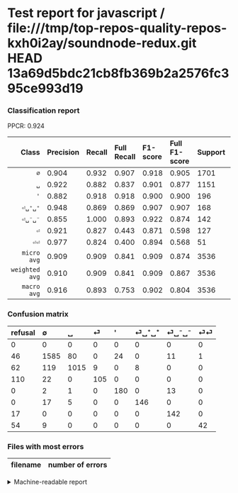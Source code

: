 # Test report for javascript / file:///tmp/top-repos-quality-repos-kxh0i2ay/soundnode-redux.git HEAD 13a69d5bdc21cb8fb369b2a2576fc395ce993d19

### Classification report

PPCR: 0.924

| Class | Precision | Recall | Full Recall | F1-score | Full F1-score | Support | Full Support | PPCR |
|------:|:----------|:-------|:------------|:---------|:---------|:--------|:-------------|:-----|
| `∅` | 0.904| 0.932| 0.907| 0.918| 0.905| 1701| 1747| 0.974 |
| `␣` | 0.922| 0.882| 0.837| 0.901| 0.877| 1151| 1213| 0.949 |
| `'` | 0.882| 0.918| 0.918| 0.900| 0.900| 196| 196| 1.000 |
| `⏎␣⁺␣⁺` | 0.948| 0.869| 0.869| 0.907| 0.907| 168| 168| 1.000 |
| `⏎␣⁻␣⁻` | 0.855| 1.000| 0.893| 0.922| 0.874| 142| 159| 0.893 |
| `⏎` | 0.921| 0.827| 0.443| 0.871| 0.598| 127| 237| 0.536 |
| `⏎⏎` | 0.977| 0.824| 0.400| 0.894| 0.568| 51| 105| 0.486 |
| `micro avg` | 0.909| 0.909| 0.841| 0.909| 0.874| 3536| 3825| 0.924 |
| `weighted avg` | 0.910| 0.909| 0.841| 0.909| 0.867| 3536| 3825| 0.924 |
| `macro avg` | 0.916| 0.893| 0.753| 0.902| 0.804| 3536| 3825| 0.924 |

### Confusion matrix

|refusal|  ∅| ␣| ⏎| '| ⏎␣⁺␣⁺| ⏎␣⁻␣⁻| ⏎⏎| 
|:---|:---|:---|:---|:---|:---|:---|:---|
|0 |0 |0 |0 |0 |0 |0 |0 |
|46 |1585 |80 |0 |24 |0 |11 |1 |
|62 |119 |1015 |9 |0 |8 |0 |0 |
|110 |22 |0 |105 |0 |0 |0 |0 |
|0 |2 |1 |0 |180 |0 |13 |0 |
|0 |17 |5 |0 |0 |146 |0 |0 |
|17 |0 |0 |0 |0 |0 |142 |0 |
|54 |9 |0 |0 |0 |0 |0 |42 |

### Files with most errors

| filename | number of errors|
|:----:|:-----|

<details>
    <summary>Machine-readable report</summary>
```json
{
  "cl_report": {"\u0027": {"f1-score": 0.9, "precision": 0.8823529411764706, "recall": 0.9183673469387755, "support": 196}, "macro avg": {"f1-score": 0.9018326212970599, "precision": 0.9155944839973468, "recall": 0.8930518183738764, "support": 3536}, "micro avg": {"f1-score": 0.9092194570135747, "precision": 0.9092194570135747, "recall": 0.9092194570135747, "support": 3536}, "weighted avg": {"f1-score": 0.9089770208920032, "precision": 0.9102580582571959, "recall": 0.9092194570135747, "support": 3536}, "\u2205": {"f1-score": 0.9175108538350218, "precision": 0.9036488027366021, "recall": 0.9318048206937096, "support": 1701}, "\u23ce": {"f1-score": 0.8713692946058091, "precision": 0.9210526315789473, "recall": 0.8267716535433071, "support": 127}, "\u23ce\u23ce": {"f1-score": 0.8936170212765957, "precision": 0.9767441860465116, "recall": 0.8235294117647058, "support": 51}, "\u23ce\u2423\u207a\u2423\u207a": {"f1-score": 0.906832298136646, "precision": 0.948051948051948, "recall": 0.8690476190476191, "support": 168}, "\u23ce\u2423\u207b\u2423\u207b": {"f1-score": 0.922077922077922, "precision": 0.8554216867469879, "recall": 1.0, "support": 142}, "\u2423": {"f1-score": 0.9014209591474245, "precision": 0.92188919164396, "recall": 0.8818418766290183, "support": 1151}},
  "cl_report_full": {"\u0027": {"f1-score": 0.9, "precision": 0.8823529411764706, "recall": 0.9183673469387755, "support": 196}, "macro avg": {"f1-score": 0.8041801429395574, "precision": 0.9155944839973468, "recall": 0.7525103785235422, "support": 3825}, "micro avg": {"f1-score": 0.8735226192093466, "precision": 0.9092194570135747, "recall": 0.8405228758169935, "support": 3825}, "weighted avg": {"f1-score": 0.8666762847362364, "precision": 0.911372447843176, "recall": 0.8405228758169935, "support": 3825}, "\u2205": {"f1-score": 0.9054555841188232, "precision": 0.9036488027366021, "recall": 0.9072696050372067, "support": 1747}, "\u23ce": {"f1-score": 0.5982905982905983, "precision": 0.9210526315789473, "recall": 0.4430379746835443, "support": 237}, "\u23ce\u23ce": {"f1-score": 0.5675675675675677, "precision": 0.9767441860465116, "recall": 0.4, "support": 105}, "\u23ce\u2423\u207a\u2423\u207a": {"f1-score": 0.906832298136646, "precision": 0.948051948051948, "recall": 0.8690476190476191, "support": 168}, "\u23ce\u2423\u207b\u2423\u207b": {"f1-score": 0.8738461538461538, "precision": 0.8554216867469879, "recall": 0.8930817610062893, "support": 159}, "\u2423": {"f1-score": 0.8772687986171132, "precision": 0.92188919164396, "recall": 0.8367683429513603, "support": 1213}},
  "ppcr": 0.9244444444444444
}
```
</details>
